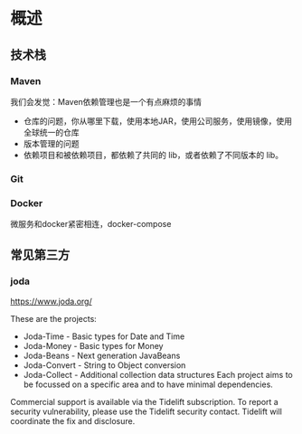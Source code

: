 # 概述

## 技术栈

### Maven

我们会发觉：Maven依赖管理也是一个有点麻烦的事情
* 仓库的问题，你从哪里下载，使用本地JAR，使用公司服务，使用镜像，使用全球统一的仓库
* 版本管理的问题
* 依赖项目和被依赖项目，都依赖了共同的 lib，或者依赖了不同版本的 lib。  

### Git

### Docker 

微服务和docker紧密相连，docker-compose

## 常见第三方

### joda

https://www.joda.org/

These are the projects:

- Joda-Time - Basic types for Date and Time
- Joda-Money - Basic types for Money
- Joda-Beans - Next generation JavaBeans
- Joda-Convert - String to Object conversion
- Joda-Collect - Additional collection data structures
Each project aims to be focussed on a specific area and to have minimal dependencies.

Commercial support is available via the Tidelift subscription. To report a security vulnerability, please use the Tidelift security contact. Tidelift will coordinate the fix and disclosure.


